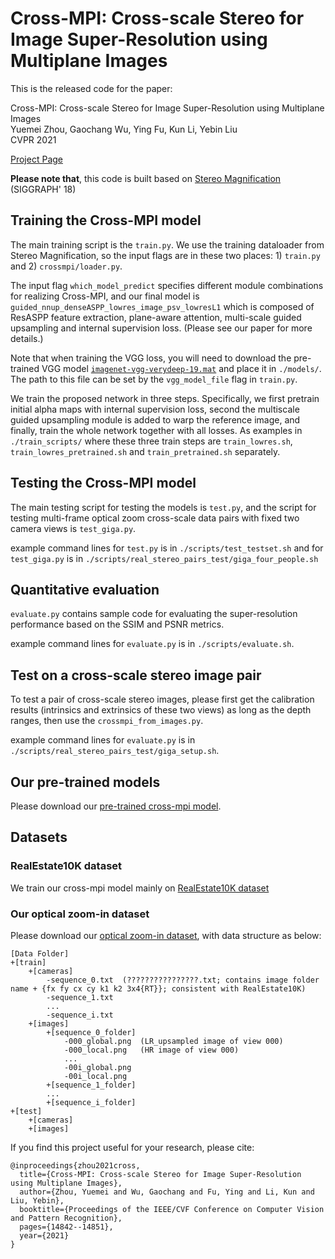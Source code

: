 # Cross-MPI: Cross-scale Stereo for Image Super-Resolution using Multiplane Images

This is the released code for the paper:

Cross-MPI: Cross-scale Stereo for Image Super-Resolution using Multiplane Images\
Yuemei Zhou, Gaochang Wu, Ying Fu, Kun Li, Yebin Liu\
CVPR 2021 

[Project Page](http://www.liuyebin.com/crossMPI/crossMPI.html)

**Please note that**, this code is built based on [Stereo Magnification](https://github.com/google/stereo-magnification) (SIGGRAPH' 18)


## Training the Cross-MPI model

The main training script is the `train.py`. We use the training dataloader from 
Stereo Magnification, so the input flags are in these two places: 1) `train.py` and 2) `crossmpi/loader.py`.

The input flag `which_model_predict` specifies different module combinations for 
realizing Cross-MPI, and our final model is `guided_nnup_denseASPP_lowres_image_psv_lowresL1`
 which is composed of ResASPP feature extraction, plane-aware attention, 
multi-scale guided upsampling and internal supervision loss. (Please see our paper 
for more details.)

Note that when training the VGG loss, you will need to download the pre-trained VGG model
[`imagenet-vgg-verydeep-19.mat`](http://www.vlfeat.org/matconvnet/pretrained/#downloading-the-pre-trained-models) and 
place it in `./models/`. The path to this file can be set by the `vgg_model_file` flag
in `train.py`.

We train the proposed network in three steps. Specifically, we first pretrain initial
alpha maps with internal supervision loss, second the multiscale guided upsampling module 
is added to warp the reference image, and finally, train the whole network together
with all losses. As examples in `./train_scripts/` where these three train steps are 
`train_lowres.sh`, `train_lowres_pretrained.sh` and `train_pretrained.sh` separately.

## Testing the Cross-MPI model

The main testing script for testing the models is `test.py`, and the script for testing multi-frame 
optical zoom cross-scale data pairs with fixed two camera views is `test_giga.py`.

example command lines for `test.py` is in `./scripts/test_testset.sh` and for `test_giga.py` is in 
`./scripts/real_stereo_pairs_test/giga_four_people.sh`


## Quantitative evaluation

`evaluate.py` contains sample code for evaluating the super-resolution performance
based on the SSIM and PSNR metrics. 

example command lines for `evaluate.py` is in `./scripts/evaluate.sh`.

## Test on a cross-scale stereo image pair

To test a pair of cross-scale stereo images, please first get the calibration results 
(intrinsics and extrinsics of these two views) as long as the depth ranges, then use the 
`crossmpi_from_images.py`.

example command lines for `evaluate.py` is in `./scripts/real_stereo_pairs_test/giga_setup.sh`.


## Our pre-trained models

Please download our [pre-trained cross-mpi model](https://drive.google.com/file/d/16Gobd1moYZIAeyQm9HxFhJ6C3EllPebK/view?usp=sharing).


## Datasets

### RealEstate10K dataset
We train our cross-mpi model mainly on [RealEstate10K dataset](https://google.github.io/realestate10k/)

### Our optical zoom-in dataset
Please download our [optical zoom-in dataset](https://drive.google.com/file/d/1KD2rXVq8f5TRsC2jC9u4SxWZWxk1vOH5/view?usp=sharing), 
with data structure as below:
```
[Data Folder]
+[train]
    +[cameras]
        -sequence_0.txt  (????????????????.txt; contains image folder name + {fx fy cx cy k1 k2 3x4{RT}}; consistent with RealEstate10K)
        -sequence_1.txt
        ...
        -sequence_i.txt
    +[images]
        +[sequence_0_folder]
            -000_global.png  (LR_upsampled image of view 000)
            -000_local.png   (HR image of view 000)
            ...
            -00i_global.png
            -00i_local.png
        +[sequence_1_folder]
        ...
        +[sequence_i_folder]
+[test]
    +[cameras]
    +[images]

```


If you find this project useful for your research, please cite:
```
@inproceedings{zhou2021cross,
  title={Cross-MPI: Cross-scale Stereo for Image Super-Resolution using Multiplane Images},
  author={Zhou, Yuemei and Wu, Gaochang and Fu, Ying and Li, Kun and Liu, Yebin},
  booktitle={Proceedings of the IEEE/CVF Conference on Computer Vision and Pattern Recognition},
  pages={14842--14851},
  year={2021}
}
```
